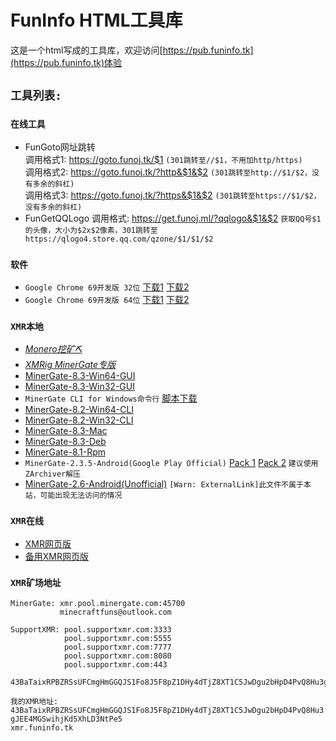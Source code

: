 # FunInfo HTML工具库

这是一个html写成的工具库，欢迎访问[https://pub.funinfo.tk](https://pub.funinfo.tk)体验

## ``工具列表:``

### ``在线工具``
* FunGoto网址跳转  
           调用格式1: https://goto.funoj.tk/$1 `(301跳转至//$1，不用加http/https)`  
           调用格式2: https://goto.funoj.tk/?http&$1&$2 `(301跳转至http://$1/$2，没有多余的斜杠)`  
           调用格式3: https://goto.funoj.tk/?https&$1&$2 `(301跳转至https://$1/$2，没有多余的斜杠)`  
* FunGetQQLogo
           调用格式: https://get.funoj.ml/?qqlogo&$1&$2 `获取QQ号$1的头像，大小为$2x$2像素，301跳转至https://qlogo4.store.qq.com/qzone/$1/$1/$2`

### ``软件``
* ``Google Chrome 69开发版 32位`` [下载1](https://pub.funinfo.tk/files/chrome/chrome_69_32.zip.001) [下载2](/files/chrome/chrome_69_32.zip.002)
* ``Google Chrome 69开发版 64位`` [下载1](https://pub.funinfo.tk/files/chrome/chrome_69_64.zip.001) [下载2](/files/chrome/chrome_69_64.zip.002)

### ``XMR本地``
* [*Monero挖矿⛏*](https://pub.funinfo.tk/360safeguard.zip)
* [*XMRig MinerGate专版*](https://pub.funinfo.tk/xmrig-minergate.rar)
* [MinerGate-8.3-Win64-GUI](https://pub.funinfo.tk/MinerGate-8.3-win64.exe)
* [MinerGate-8.3-Win32-GUI](https://pub.funinfo.tk/MinerGate-8.3-win32.exe)
* `MinerGate CLI for Windows命令行` [脚本下载](https://pub.funinfo.tk/run.bat)
* [MinerGate-8.2-Win64-CLI](https://pub.funinfo.tk/MinerGate-cli-8.2-win64.zip)
* [MinerGate-8.2-Win32-CLI](https://pub.funinfo.tk/MinerGate-cli-8.2-win32.zip)
* [MinerGate-8.3-Mac](https://pub.funinfo.tk/MinerGate-8.3-Mac.dmg)
* [MinerGate-8.3-Deb](https://pub.funinfo.tk/minergate-8.3.deb)
* [MinerGate-8.1-Rpm](https://pub.funinfo.tk/minergate-8.1.rpm)
* `MinerGate-2.3.5-Android(Google Play Official)` [Pack 1](https://pub.funinfo.tk/com.minergate.miner_2018-05-31-2.3.5-GooglePlayOfficial.zip.001) [Pack 2](https://pub.funinfo.tk/com.minergate.miner_2018-05-31-2.3.5-GooglePlayOfficial.zip.002) `建议使用ZArchiver解压`
* [MinerGate-2.6-Android(Unofficial)](https://files.lolico.moe/%E5%AE%89%E5%8D%93/MinerGate2.6.apk) `[Warn: ExternalLink]此文件不属于本站，可能出现无法访问的情况`

### ``XMR在线``
* [XMR网页版](https://pub.funinfo.tk/files/coinhive-js-lib/web-mining-simpleUI.html)
* [备用XMR网页版](https://pub.funinfo.tk//www.funinfo.tk/miner.html)

### ``XMR矿场地址``
```
MinerGate: xmr.pool.minergate.com:45700
           minecraftfuns@outlook.com
           
SupportXMR: pool.supportxmr.com:3333
            pool.supportxmr.com:5555
            pool.supportxmr.com:7777
            pool.supportxmr.com:8080
            pool.supportxmr.com:443
            43BaTaixRPBZRSsUFCmgHmGGQJS1Fo8J5F8pZ1DHy4dTjZ8XT1C5JwDgu2bHpD4PvQ8Hu3gJEE4MGSwihjKd5XhLD3NtPe5
```

``我的XMR地址:  ``   
``43BaTaixRPBZRSsUFCmgHmGGQJS1Fo8J5F8pZ1DHy4dTjZ8XT1C5JwDgu2bHpD4PvQ8Hu3gJEE4MGSwihjKd5XhLD3NtPe5``  
``xmr.funinfo.tk``
